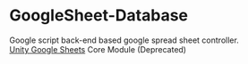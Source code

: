 
 
 
 
 
# GoogleSheet-Database
 
 Google script back-end based google spread sheet controller.  
 [Unity Google Sheets](https://shlifedev.itch.io/unitygooglesheets) Core Module (Deprecated)

